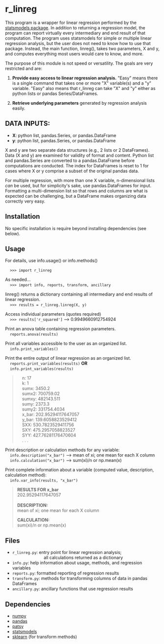 # r_linreg

This program is a wrapper for linear regression performed by the [statsmodels package](https://www.statsmodels.org/stable/index.html). In addition to returning a regression model, the program can report virtually every intermediary and end result of that computation. The program uses statsmodels for simple or multiple linear regression analysis, but the user does not need to know how to use that package. Instead, the main function, linreg(), takes two parameters, X and y, and computes everything most users would care to know, and more.

The purpose of this module is not speed or versatility. The goals are very restricted and are:

1. **Provide easy access to linear regression analysis.** "Easy" means there is a single command that takes one or more "X" variable(s) and a "y" variable. "Easy" also means that r_linreg can take "X" and "y" either as python lists or pandas Series/DataFrames.

2. **Retrieve underlying parameters** generated by regression analysis easily.

## DATA INPUTS:
- **X**: python list, pandas.Series, or pandas.DataFrame
- **y**: python list, pandas.Series, or pandas.DataFrame

X and y are two separate data structures (e.g., 2 lists or 2 DataFrames). Data (X and y) are examined for validity of format and content. Python list and pandas.Series are converted to a pandas.DataFrame before computations are conducted. The index for DataFrames is reset to 1 for cases where X or y comprise a subset of the original pandas data.

For multiple regression, with more than one X variable, n-dimensional lists _can_ be used, but for simplicity's sake, use pandas.DataFrames for input. Formatting a multi-dimension list so that rows and columns are what is expected can be challenging, but a DataFrame makes organizing data correctly very easy.

## Installation

No specific installation is require beyond installing dependencies (see below).

## Usage

For details, use info.usage() or info.methods()

&nbsp;&nbsp;&nbsp;&nbsp;`>>> import r_linreg`

As needed...<br>
&nbsp;&nbsp;&nbsp;&nbsp;`>>> import info, reports, transform, ancillary`<br>

linreg() returns a dictionary containing all intermediary and end results of linear regression.<br>
&nbsp;&nbsp;&nbsp;&nbsp;`>>> results = r_linreg.linreg(X, y)`

Access individual parameters (quotes required)<br>
&nbsp;&nbsp;&nbsp;&nbsp;`>>> results['r_squared']` --> 0.9949660912754924

Print an anova table containing regression parameters.<br>
&nbsp;&nbsp;&nbsp;&nbsp;`reports.anova(results)`

Print all variables accessible to the user as an organized list.<br>
&nbsp;&nbsp;&nbsp;&nbsp;`info.print_variables()`

Print the entire output of linear regression as an organized list.<br>
&nbsp;&nbsp;&nbsp;&nbsp;`reports.print_variables(results)` **OR**<br>
&nbsp;&nbsp;&nbsp;&nbsp;`info.print_variables(results)`

>&nbsp;&nbsp;&nbsp;&nbsp;n: 17<br>
&nbsp;&nbsp;&nbsp;&nbsp;k: 1<br>
&nbsp;&nbsp;&nbsp;&nbsp;sumx: 3450.2<br>
&nbsp;&nbsp;&nbsp;&nbsp;sumx2: 700759.02<br>
&nbsp;&nbsp;&nbsp;&nbsp;sumxy: 482143.511<br>
&nbsp;&nbsp;&nbsp;&nbsp;sumy: 2373.3<br>
&nbsp;&nbsp;&nbsp;&nbsp;sumy2: 331754.4034<br>
&nbsp;&nbsp;&nbsp;&nbsp;x_bar: 202.95294117647057<br>
&nbsp;&nbsp;&nbsp;&nbsp;y_bar: 139.6058823529412<br>
&nbsp;&nbsp;&nbsp;&nbsp;SXX: 530.7823529411756<br>
&nbsp;&nbsp;&nbsp;&nbsp;SXY: 475.2957058823527<br>
&nbsp;&nbsp;&nbsp;&nbsp;SYY: 427.76281176470604<br>
&nbsp;&nbsp;&nbsp;&nbsp;. . .

Print description or calculation methods for any variable:<br>
&nbsp;&nbsp;&nbsp;&nbsp;`info.description("x_bar")` --> mean of xi; one mean for each X column</br>
&nbsp;&nbsp;&nbsp;&nbsp;`info.calculation("x_bar")` --> sum(xi)/n or np.mean(x)

Print complete information about a variable (computed value, description, calculation method):</br>
&nbsp;&nbsp;&nbsp;&nbsp;`info.var_info(results, "x_bar")`</br>
>**RESULTS FOR x_bar**</br>
>     202.95294117647057<br>
></br>
>**DESCRIPTION:**</br>
> mean of xi; one mean for each X column
>
>
>**CALCULATION:**</br>
> sum(xi)/n or np.mean(x)

## Files
- `r_linreg.py`: entry point for linear regression analysis;<br>
&nbsp;&nbsp;&nbsp;&nbsp;&nbsp;&nbsp;&nbsp;&nbsp;&nbsp;&nbsp;&nbsp;&nbsp;&nbsp;&nbsp;&nbsp;&nbsp;&nbsp;&nbsp;&nbsp;&nbsp;&nbsp;&nbsp;&nbsp;&nbsp;&nbsp;&nbsp;all calculations returned as a dictionary
- `info.py`: help information about usage, methods, and regression variables
- `reports.py`: formatted reporting of regression results
- `transform.py`: methods for transforming columns of data in pandas DataFrames
- `ancillary.py`: ancillary functions that use regression results


## Dependencies
- [numpy](https://numpy.org/)
- [pandas](https://pandas.pydata.org/)
- [patsy](https://patsy.readthedocs.io/en/latest/)
- [statsmodels](https://www.statsmodels.org/stable/index.html)
- [sklearn](https://scikit-learn.org/stable/index.html) (for transform methods)
